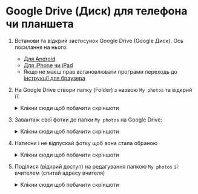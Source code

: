 # Google Drive (Диск) для телефона чи планшета

1. Встанови та відкрий застосунок Google Drive (Google Диск). Ось посилання на нього:
    - [Для Android](https://play.google.com/store/apps/details?id=com.google.android.apps.docs&pcampaignid=web_share)
    - [Для iPhone чи iPad](https://apps.apple.com/us/app/google-drive/id507874739)
    - Якщо не маєш прав встановлювати програми переходь до [інструкції для браузера](./web.md)
2. На Google Drive створи папку (Folder) з назвою `My photos` та відкрий її:
    <details>
      <summary>Клікни сюди щоб побачити скріншоти</summary>

      ![Create new](./Google-Drive-Android/Create%20new.png)
      ![Create folder](./Google-Drive-Android/create%20folder.png)
      ![Enter Folter name](./Google-Drive-Android/Enter%20new%20folder%20name.png)
      ![Open folder](./Google-Drive-Android/Open%20folder.png)
    </details>


4. Завантаж свої фотки до папки `My photos` на Google Drive:
   <details>
      <summary>Клікни сюди щоб побачити скріншоти</summary>
      
      ![Open new inside folder](./Google-Drive-Android/Inside%20folder%20new.png)
      ![Press Upload](./Google-Drive-Android/new%20upload.png)
    </details>

6. Натисни і не відпускай фотку щоб вона стала обраною
    <details>
      <summary>Клікни сюди щоб побачити скріншоти</summary>
      
      ![Press a photo](./Google-Drive-Android/select%20recent.png)
      ![Select multiple photos](./Google-Drive-Android/multiple%20files%20selected.png)
    </details>
    
8. Поділися (відкрий доступ) на редагування папкою `My photos` зі вчителем (спитай адресу вчителя)
    <details>
      <summary>Клікни сюди щоб побачити скріншоти</summary>

      ![](./Google-Drive-Android/folder%20context%20menu.png)
      ![](./Google-Drive-Android/Folder%20share.png)
      ![](./Google-Drive-Android/Enter%20email%20to%20share.png)
      ![](./Google-Drive-Android/Select%20person%20from%20autocomplete.png)
      ![](./Google-Drive-Android/Send%20editor%20invitation.png)
      ![](./Google-Drive-Android/folder%20shared%20successfully.png)
    </details>
    
